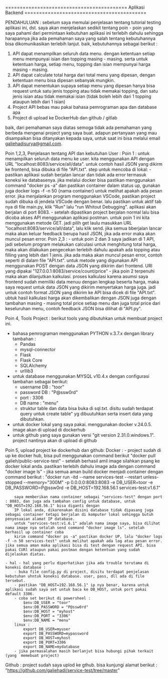 ========================================== Aplikasi Backend ==========================================

PENDAHULUAN :
sebelum saya memulai penjelasan tentang tutorial testing aplikasi ini, dst. saya akan menjelaskan sedikit tentang poin - poin yang saya pahami dari permintaan kebutuhan aplikasi ini terlebih dahulu sehingga harapannya jika ada pemahaman saya yang salah tentang kebutuhannya bisa dikomunikasikan terlebih lanjut. baik, kebutuhannya sebagai berikut :

1. API dapat menampilkan seluruh data menu. dengan ketentuan setiap menu mempunyai isian dan topping masing - masing. serta untuk ketentuan harga, setiap menu, topping dan isian mempunyai harga masing - masing.
2. API dapat calculate total harga dari total menu yang dipesan, dengan ketentuan menu bisa dipesan sebanyak mungkin.
3. API dapat menentukan supaya setiap menu yang dipesan hanya bisa request untuk satu jenis topping atau tidak memakai topping, dan satu jenis isian atau tidak memakai isian (tidak boleh lebih dari 1 topping ataupun lebih dari 1 isian)
4. Project API bebas mau pakai bahasa pemrograman apa dan database apa
5. Project di upload ke DockerHub dan github / gitlab

baik, dari pemahaman saya diatas semoga tidak ada pemahaman yang berbeda mengenai project yang saya buat. adapun pertanyaan yang mau disampaikan bisa ditanyakan kepada saya, untuk saat ini bisa melalui email galiehadisurya@gmail.com.


Poin 1,2,3, Penjelasan tentang API dan kebutuhan User :
Poin 1 :
    untuk menampilkan seluruh data menu ke user. kita menggunakan API dengan URL "localhost:8083/service/all/data". untuk contoh hasil JSON yang dikirm ke frontend, bisa dibuka di file "API.txt". step untuk mencoba di lokal:
    - pastikan aplikasi sudah berjalan lancar dan tidak ada error termasuk koneksi ke databasenya. jika melalui docker bisa pastikan menggunakan command "docker ps -a" dan pastikan container dalam status up, gunakan juga docker logs -f -n 50 {nama container} untuk melihat apakah ada pesan error. jika menjalankan program menggunakan VSCode, pastikan project sudah dibuka  di jendela VSCode dengan benar. lalu pastikan untuk aktif tab nya di file main.py, klik "Run" lalu "run Whitout Debugging". aplikasi akan berjalan di port 8083.
    - setelah dipastikan project berjalan normal lalu bisa dicoba akses API menggunakan aplikasi postman. untuk poin 1 ini kita menggunakan metode GET. jadi pilih get laulu masukkan URL "localhost:8083/service/all/data", lalu klik send. jika semua bberjalan lancar maka akan keluar feedback berupa hasil JSON, jika ada error maka akan muncul pesan error.
Poin 2,3 :
    - untuk poin 2 dan 3 saya jadikan di 1 API, jadi sebelum program melakukan calculasi untuk menghitung total harga, maka akan  dilakukan pengecekan terlebih dahulu apakah ada topping atau filling yang lebih dari 1 jenis. jika ada maka akan muncul pesan error, contoh seperti di dalam file "API.txt". untuk metode yang digunakan API menggunakan POST dengan data JSON yang dikirim dari frontend. URl yang dipakai "127.0.0.1:8083/service/count/price"
    - jika poin 2 terpenuhi maka akan dilanjutkan kalkulasi. proses kalkulasi karena asumsi saya frontend sudah memiliki data menuu dengan lengkap beserta harga, maka saya request untuk data JSON yang dikirim menyertakan harga juga. jadi untuk contoh format JSON yang dikirim ke API bisa dicek di file "API.txt". ubtuk hasil kalkulasi harga akan dikembalikan dengan JSON juga dengan tambahan masing - masing total price setiap menu dan juga total price dari keseluruhan menu, contoh feedback JSON bisa dilihat di "API.py".



Poin 4, Tools Project :
berikut tools yang dibutuhkan untuk membuat project ini.
- bahasa pemrograman menggunakan PYTHON v.3.7.x dengan library tambahan :
    - Pandas
    - mysql-connector
    - Flask
    - Flask Core
    - SQLAlchemy
    - urllib3
- untuk database menggunakan MYSQL v10.4.x dengan configurasi tambahan sebagai berikut:
    - username DB   : "toor"
    - password DB   : "P@ssw0rd"
    - port          : 3306
    - DB name       : "menu"
    - struktur table dan data bisa buka di sql.txt. disitu sudah terdapat query untuk create table" yg dibuutuhkan serta insert data yang dibutuhkan.
- untuk docker lokal yang saya pakai. menggunakan docker v.24.0.5. image akan di upload di dockerhub
- untuk github yang saya gunakan versi "git version 2.31.0.windows.1". project nantinya akan di upload di github



Poin 5, upload project ke dockerhub dan github:
Docker :
    - project sudah di up ke docker hub, bisa pull menggunakan command berikut "docker pull galieh/public-service-test"
    - setelah berhasil amil image silahkan psang ke docker lokal anda. pastikan terlebih dahulu image ada dengan command "docker image ls"
    - jika semua aman build docker menjadi container dengan command berikut :
        "docker run -itd --name services-test --restart unless-stopped --memory="300M" -p 0.0.0.0:8083:8083 -e DB_USER=toor -e DB_PASSWORD=P@ssw0rd -e DB_HOST=192.168.56.1 services-test:v1.6.1"

        saya memberikan nama container sebagai "services-test" dengan port : 8083, dan juga ada tambahan config untuk database, untuk "DB_HOST=192.168.56.1" bisa diganti dengan
        IP lokal anda, dikarenakan disini database tidak dipasang juga sebagai container tetapi berjalan di komputer lokal sehingga butuh penyesuaian alamat IP database.
        untuk "services-test:v1.6.1" adalah nama image saya, bisa dilihat nama image nya setalah send command "docker image ls". setelah berhasil up container coba
        kirim command "docker ps -a" pastikan docker UP, lalu "docker logs -f -n 50 services-test" untuk melihat apakah ada log atau pesan error. jika semua aman maka aplikasi bisa di test dengan request API. bisa pakai CURl ataupun pakai postman dengan ketentuan yang sudah dijelaskan diatas.
    
    - hal - hal yang perlu diperhatikan jika ada trouble terutama di koneksi database :
        - buka file config.py di project, disitu terdapat penjelasan kebutuhan uhntuk koneksi database. user, pass, dll ada di file tersebut.
        - pastikan "DB_HOST=192.168.56.1" ip nya benar, karena untuk aplikasi sudah saya set untuk baca ke DB_HOST, untuk port pakai default 3306.
        - coba set berikut di powersheel :
            $env:DB_USER = "toor"
            $env:DB_PASSWORD = "P@ssw0rd"
            $env:DB_HOST = "myhost"
            $env:DB_PORT = "3306"
            $env:DB_NAME = "menu"
        linux :
            export DB_USER=myuser
            export DB_PASSWORD=mypassword
            export DB_HOST=myhost
            export DB_PORT=3306
            export DB_NAME=mydatabase
        - jika permasalahan masih berlanjut bisa hubungi pihak terkait (yang  memebuat project)

Github :
    project sudah  saya uplod ke gthub. bisa kunjungi alamat berikut :
        "https://github.com/galiehadi/service-test/tree/master"
    